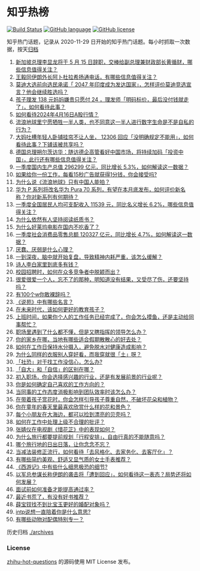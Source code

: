 # 知乎热榜
[![Build Status](https://github.com/ToWeLong/zhihu-hot-questions/workflows/CI/badge.svg)](https://github.com/ToWeLong/zhihu-hot-questions/actions)
[![GitHub language](https://img.shields.io/badge/language-golang-orange.svg)](https://golang.org/)
[![GitHub license](https://img.shields.io/github/license/ToWeLong/zhihu-hot-questions)](https://github.com/ToWeLong/zhihu-hot-questions/blob/main/LICENSE)

知乎热门话题，记录从 2020-11-29 日开始的知乎热门话题。每小时抓取一次数据，按天[归档](./archives)

<!-- BEGIN -->

1. [新加坡总理李显龙将于 5 月 15 日辞职，交棒给副总理兼财政部长黄循财，哪些信息值得关注？](https://www.zhihu.com/question/653016646)
1. [王毅同伊朗外长阿卜杜拉希扬通电话，有哪些信息值得关注？](https://www.zhihu.com/question/653088488)
1. [莫迪大选前向选民承诺「 2047 年印度成为发达国家」，怎样评价莫迪竞选宣言？他会继续胜选吗？](https://www.zhihu.com/question/652999267)
1. [孩子理发 138 元妈妈嫌贵只愿付 24 ，理发师「明码标价，最后没付钱就走了」，如何看待此事？](https://www.zhihu.com/question/652991632)
1. [如何看待2024年4月16日A股行情？](https://www.zhihu.com/question/652983748)
1. [流浪地球里宁愿牺牲一半人类，也不同意这一半人进行数字生命是不是自私的行为？](https://www.zhihu.com/question/652951947)
1. [大妈吐槽年轻人卧铺挂帘不让人坐， 12306 回应「没明确规定不能用」，如何看待此事？下铺该被共享吗？](https://www.zhihu.com/question/653020558)
1. [德国总理朔尔茨访华：随访德企高管看好中国市场，将持续加码「投资中国」，此行还有哪些信息值得关注？](https://www.zhihu.com/question/653010143)
1. [一季度国内生产总值 296299 亿元，同比增⻓ 5.3%，如何解读这一数据？](https://www.zhihu.com/question/653099526)
1. [如果给你一份工作，每看15秒广告就获得1分钱，你会接受吗?](https://www.zhihu.com/question/644974041)
1. [为什么说《流浪地球》只有中国人能拍？](https://www.zhihu.com/question/652394494)
1. [华为 P 系列将改名华为 Pura 70 系列，有望在本月底发布，如何评价新名称？你对新系列有何期待？](https://www.zhihu.com/question/652635808)
1. [一季度全国居民人均可支配收入 11539 元，同比名义增长 6.2%，哪些信息值得关注？](https://www.zhihu.com/question/653100073)
1. [为什么依然有人坚持阅读纸质书？](https://www.zhihu.com/question/652524751)
1. [为什么好莱坞电影在国内不吃香了？](https://www.zhihu.com/question/647706467)
1. [一季度社会消费品零售总额 120327 亿元，同比增长 4.7%，如何解读这一数据？](https://www.zhihu.com/question/653100239)
1. [厌蠢、厌弱是什么心理？](https://www.zhihu.com/question/652563760)
1. [一到深夜，脑中就开始复盘，导致精神内耗严重，该怎么缓解？](https://www.zhihu.com/question/652768184)
1. [诗人李白家里到底多有钱？](https://www.zhihu.com/question/653095076)
1. [校园招聘时，如何在众多竞争者中脱颖而出？](https://www.zhihu.com/question/653067410)
1. [很爱很爱一个人，忘不了的那种，明知道没有结果，又受尽了伤，还要坚持吗？](https://www.zhihu.com/question/652886761)
1. [有100个w你敢裸辞吗？](https://www.zhihu.com/question/651686664)
1. [《说苑》中有哪些名言？](https://www.zhihu.com/question/653013404)
1. [在未来时代，该如何更好的教育孩子？](https://www.zhihu.com/question/653006926)
1. [上班时间，如果你个人的工作任务已经完成了，你会怎么摸鱼，还是主动给同事帮忙？](https://www.zhihu.com/question/652224647)
1. [职场里遇到了什么都不懂，但是又瞎指挥的领导怎么办？](https://www.zhihu.com/question/652605858)
1. [你的家乡在哪，当地有哪些适合假期散散心的好去处？](https://www.zhihu.com/question/652716306)
1. [如何在工作日保持水分摄入，避免脱水对健康造成影响？](https://www.zhihu.com/question/653095477)
1. [为什么同样的衣服别人穿好看，而我穿就很「土」呀？](https://www.zhihu.com/question/653095392)
1. [「社恐」对于找工作没信心，怎么办?](https://www.zhihu.com/question/652858769)
1. [「自大」和「自信」的区别在哪？](https://www.zhihu.com/question/652982979)
1. [初入职场，你会选择感兴趣的行业，还是有发展前景的行业呢？](https://www.zhihu.com/question/652782110)
1. [你是如何确定自己喜欢的工作方向的？](https://www.zhihu.com/question/652285505)
1. [当同事的工作态度消极影响到团队效率时该怎么办？](https://www.zhihu.com/question/652657225)
1. [在带着孩子赏花时，你会怎样引导孩子尊重自然，不破坏花朵和植物？](https://www.zhihu.com/question/650130489)
1. [你在童年的春天里最喜欢欣赏什么样的花和景色？](https://www.zhihu.com/question/650130695)
1. [每个小朋友在大海边，都可以捡到漂亮的贝壳吗？](https://www.zhihu.com/question/650058961)
1. [如何在工作中处理上级不合理的批评？](https://www.zhihu.com/question/652673048)
1. [张婧仪在电视剧《惜花芷》中的表现如何？](https://www.zhihu.com/question/651405789)
1. [为什么旅行都要提前规划「行程安排」，自由行真的不能随意吗？](https://www.zhihu.com/question/650520573)
1. [哪个旅行地的日出日落，让你念念不忘？](https://www.zhihu.com/question/650032406)
1. [当减法装修正流行，如何看待「去风格化、去家务化、去客厅化」？](https://www.zhihu.com/question/647382653)
1. [有哪些简约美观、舒适又显气质的女士手表推荐？](https://www.zhihu.com/question/648442997)
1. [《西游记》中有些什么细思极恐的细节?](https://www.zhihu.com/question/340882306)
1. [以军总参谋长称伊朗的袭击将「遭到回应」，如何看待这一表态？局势还将如何发展？](https://www.zhihu.com/question/653090590)
1. [面试前如何准备才能提高通过率？](https://www.zhihu.com/question/653067234)
1. [最近书荒了，有没有好书推荐？](https://www.zhihu.com/question/650448803)
1. [薛宝钗找不到比宝玉更好的婚配对象吗？](https://www.zhihu.com/question/644185679)
1. [intp说想一直陪着你是什么意思?](https://www.zhihu.com/question/571810758)
1. [有哪些动物对配偶特别专一？](https://www.zhihu.com/question/653078506)

<!-- END -->

历史归档 [./archives](./archives)


### License
[zhihu-hot-questions](https://github.com/towelong/zhihu-hot-questions) 的源码使用 MIT License 发布。